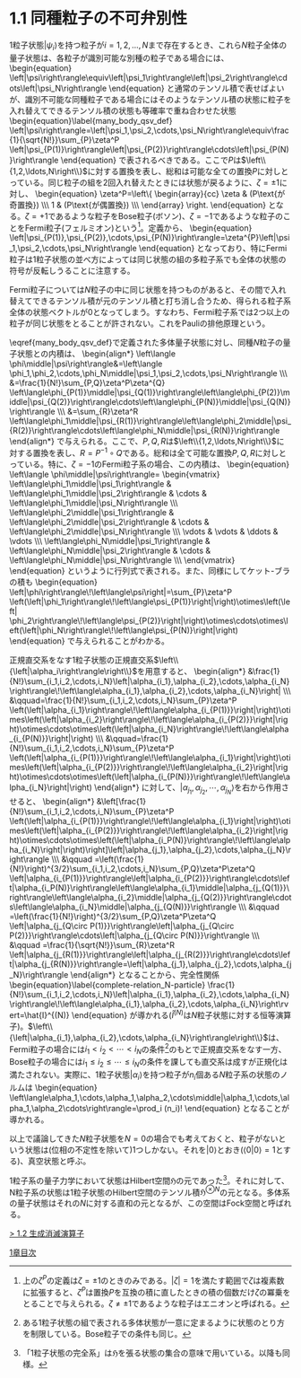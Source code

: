# 1.1 同種粒子の不可弁別性
1粒子状態$\left|\psi_i\right\rangle$を持つ粒子が$i=1,2,\ldots,N$まで存在するとき、これら$N$粒子全体の量子状態は、各粒子が識別可能な別種の粒子である場合には、
    \begin{equation}
        \left|\psi\right\rangle\equiv\left|\psi_1\right\rangle\left|\psi_2\right\rangle\cdots\left|\psi_N\right\rangle
    \end{equation}
と通常のテンソル積で表せばよいが、識別不可能な同種粒子である場合にはそのようなテンソル積の状態に粒子を入れ替えてできるテンソル積の状態も等確率で重ね合わせた状態
    \begin{equation}\label{many_body_qsv_def}
        \left|\psi\right\rangle=\left|\psi_1,\psi_2,\cdots,\psi_N\right\rangle\equiv\frac{1}{\sqrt{N!}}\sum_{P}\zeta^P \left|\psi_{P(1)}\right\rangle\left|\psi_{P(2)}\right\rangle\cdots\left|\psi_{P(N)}\right\rangle
    \end{equation}
で表されるべきである。ここで$P$は$\left\\{1,2,\ldots,N\right\\}$に対する置換を表し、総和は可能な全ての置換$P$に対しとっている。同じ粒子の組を2回入れ替えたときには状態が戻るように、$\zeta=\pm 1$に対し、
    \begin{equation}
        \zeta^P=\left\\{
            \begin{array}{cc}
                \zeta & (P\text{が奇置換}) \\\\\\
                1 & (P\text{が偶置換}) \\\\\\
            \end{array}
        \right.
    \end{equation}
となる。$\zeta=+1$であるような粒子をBose粒子(ボソン)、$\zeta=-1$であるような粒子のことをFermi粒子(フェルミオン)という[^1]。定義から、
    \begin{equation}
        \left|\psi_{P(1)},\psi_{P(2)},\cdots,\psi_{P(N)}\right\rangle=\zeta^{P}\left|\psi_1,\psi_2,\cdots,\psi_N\right\rangle
    \end{equation}
となっており、特にFermi粒子は1粒子状態の並べ方によっては同じ状態の組の多粒子系でも全体の状態の符号が反転しうることに注意する。

Fermi粒子については$N$粒子の中に同じ状態を持つものがあると、その間で入れ替えてできるテンソル積が元のテンソル積と打ち消し合うため、得られる粒子系全体の状態ベクトルが0となってしまう。すなわち、Fermi粒子系では2つ以上の粒子が同じ状態をとることが許されない。これをPauliの排他原理という。

\eqref{many_body_qsv_def}で定義された多体量子状態に対し、同種$N$粒子の量子状態との内積は、
    \begin{align\*}
        \left\langle \phi\middle|\psi\right\rangle&=\left\langle \phi_1,\phi_2,\cdots,\phi_N\middle|\psi_1,\psi_2,\cdots,\psi_N\right\rangle \\\\\\
        &=\frac{1}{N!}\sum_{P,Q}\zeta^P\zeta^{Q} \left\langle\phi_{P(1)}\middle|\psi_{Q(1)}\right\rangle\left\langle\phi_{P(2)}\middle|\psi_{Q(2)}\right\rangle\cdots\left\langle\phi_{P(N)}\middle|\psi_{Q(N)}\right\rangle \\\\\\
        &=\sum_{R}\zeta^R \left\langle\phi_1\middle|\psi_{R(1)}\right\rangle\left\langle\phi_2\middle|\psi_{R(2)}\right\rangle\cdots\left\langle\phi_N\middle|\psi_{R(N)}\right\rangle
    \end{align\*}
で与えられる。ここで、$P,Q,R$は$\left\\{1,2,\ldots,N\right\\}$に対する置換を表し、$R=P^{-1}\circ Q$である。総和は全て可能な置換$P,Q,R$に対しとっている。特に、$\zeta=-1$のFermi粒子系の場合、この内積は、
    \begin{equation}
        \left\langle \phi\middle|\psi\right\rangle=
            \begin{vmatrix}
                \left\langle\phi_1\middle|\psi_1\right\rangle & \left\langle\phi_1\middle|\psi_2\right\rangle & \cdots & \left\langle\phi_1\middle|\psi_N\right\rangle \\\\\\
                \left\langle\phi_2\middle|\psi_1\right\rangle & \left\langle\phi_2\middle|\psi_2\right\rangle & \cdots & \left\langle\phi_2\middle|\psi_N\right\rangle \\\\\\
                \vdots & \vdots & \ddots & \vdots \\\\\\
                \left\langle\phi_N\middle|\psi_1\right\rangle & \left\langle\phi_N\middle|\psi_2\right\rangle & \cdots & \left\langle\phi_N\middle|\psi_N\right\rangle \\\\\\
            \end{vmatrix}
    \end{equation}
というように行列式で表される。また、同様にしてケット-ブラの積も
    \begin{equation}
        \left|\phi\right\rangle\\!\left\langle\psi\right|=\sum_{P}\zeta^P \left(\left|\phi_1\right\rangle\\!\left\langle\psi_{P(1)}\right|\right)\otimes\left(\left|  \phi_2\right\rangle\\!\left\langle\psi_{P(2)}\right|\right)\otimes\cdots\otimes\left(\left|\phi_N\right\rangle\\!\left\langle\psi_{P(N)}\right|\right)
    \end{equation}
で与えられることがわかる。

正規直交系をなす1粒子状態の正規直交系$\left\\{\left|\alpha_i\right\rangle\right\\}$を用意すると、
    \begin{align\*}
        &\frac{1}{N!}\sum_{i_1,i_2,\cdots,i_N}\left|\alpha_{i_1},\alpha_{i_2},\cdots,\alpha_{i_N}\right\rangle\\!\left\langle\alpha_{i_1},\alpha_{i_2},\cdots,\alpha_{i_N}\right| \\\\\\
        &\qquad=\frac{1}{N!}\sum_{i_1,i_2,\cdots,i_N}\sum_{P}\zeta^P \left(\left|\alpha_{i_1}\right\rangle\\!\left\langle\alpha_{i_{P(1)}}\right|\right)\otimes\left(\left|\alpha_{i_2}\right\rangle\\!\left\langle\alpha_{i_{P(2)}}\right|\right)\otimes\cdots\otimes\left(\left|\alpha_{i_N}\right\rangle\\!\left\langle\alpha_{i_{P(N)}}\right|\right) \\\\\\
        &\qquad=\frac{1}{N!}\sum_{i_1,i_2,\cdots,i_N}\sum_{P}\zeta^P \left(\left|\alpha_{i_{P(1)}}\right\rangle\\!\left\langle\alpha_{i_1}\right|\right)\otimes\left(\left|\alpha_{i_{P(2)}}\right\rangle\\!\left\langle\alpha_{i_2}\right|\right)\otimes\cdots\otimes\left(\left|\alpha_{i_{P(N)}}\right\rangle\\!\left\langle\alpha_{i_N}\right|\right)
    \end{align\*}
に対して、$\left|\alpha_{j_1},\alpha_{j_2},\cdots,\alpha_{j_N}\right\rangle$を右から作用させると、
    \begin{align\*}
        &\left[\frac{1}{N!}\sum_{i_1,i_2,\cdots,i_N}\sum_{P}\zeta^P \left(\left|\alpha_{i_{P(1)}}\right\rangle\\!\left\langle\alpha_{i_1}\right|\right)\otimes\left(\left|\alpha_{i_{P(2)}}\right\rangle\\!\left\langle\alpha_{i_2}\right|\right)\otimes\cdots\otimes\left(\left|\alpha_{i_P(N)}\right\rangle\\!\left\langle\alpha_{i_N}\right|\right)\right]\left|\alpha_{j_1},\alpha_{j_2},\cdots,\alpha_{j_N}\right\rangle \\\\\\
        &\qquad =\left(\frac{1}{N!}\right)^{3/2}\sum_{i_1,i_2,\cdots,i_N}\sum_{P,Q}\zeta^P\zeta^Q \left|\alpha_{i_{P(1)}}\right\rangle\left|\alpha_{i_{P(2)}}\right\rangle\cdots\left|\alpha_{i_P(N)}\right\rangle\left\langle\alpha_{i_1}\middle|\alpha_{j_{Q(1)}}\right\rangle\left\langle\alpha_{i_2}\middle|\alpha_{j_{Q(2)}}\right\rangle\cdots\left\langle\alpha_{i_N}\middle|\alpha_{j_{Q(N)}}\right\rangle \\\\\\
        &\qquad =\left(\frac{1}{N!}\right)^{3/2}\sum_{P,Q}\zeta^P\zeta^Q \left|\alpha_{j_{Q\circ P(1)}}\right\rangle\left|\alpha_{j_{Q\circ P(2)}}\right\rangle\cdots\left|\alpha_{j_{Q\circ P(N)}}\right\rangle \\\\\\
        &\qquad =\frac{1}{\sqrt{N!}}\sum_{R}\zeta^R \left|\alpha_{j_{R(1)}}\right\rangle\left|\alpha_{j_{R(2)}}\right\rangle\cdots\left|\alpha_{j_{R(N)}}\right\rangle=\left|\alpha_{j_1},\alpha_{j_2},\cdots,\alpha_{j_N}\right\rangle
    \end{align\*}
となることから、完全性関係
    \begin{equation}\label{complete-relation_N-particle}
        \frac{1}{N!}\sum_{i_1,i_2,\cdots,i_N}\left|\alpha_{i_1},\alpha_{i_2},\cdots,\alpha_{i_N}\right\rangle\\!\left\langle\alpha_{i_1},\alpha_{i_2},\cdots,\alpha_{i_N}\right\rvert=\hat{I}^{(N)}
    \end{equation}
が導かれる($\hat{I}^{(N)}$は$N$粒子状態に対する恒等演算子)。$\left\\{\left|\alpha_{i_1},\alpha_{i_2},\cdots,\alpha_{i_N}\right\rangle\right\\}$は、Fermi粒子の場合には$i_1<i_2<\cdots <i_N$の条件[^2]のもとで正規直交系をなす一方、Bose粒子の場合には$i_1\leq i_2\leq \cdots \leq i_N$の条件を課しても直交系は成すが正規化は満たされない。実際に、1粒子状態$\left|\alpha_i\right\rangle$を持つ粒子が$n_i$個ある$N$粒子系の状態のノルムは
    \begin{equation}
        \left\langle\alpha_1,\cdots,\alpha_1,\alpha_2,\cdots\middle|\alpha_1,\cdots,\alpha_1,\alpha_2\cdots\right\rangle=\prod_i (n_i)!
    \end{equation}
となることが導かれる。

以上で議論してきた$N$粒子状態を$N=0$の場合でも考えておくと、粒子がないという状態は(位相の不定性を除いて)1つしかない。それを$\left\lvert0\right\rangle$とおき($\left\langle 0\middle\vert 0\right\rangle=1$とする)、真空状態と呼ぶ。

1粒子系の量子力学において状態はHilbert空間$\mathfrak{H}$の元であった[^3]。それに対して、N粒子系の状態は1粒子状態のHilbert空間のテンソル積$\mathfrak{H}^{\otimes N}$の元となる。多体系の量子状態はそれの$N$に対する直和の元となるが、この空間はFock空間と呼ばれる。

[^1]: 上の$\zeta^P$の定義は$\zeta=\pm 1$のときのみである。$\left\lvert\zeta\right\rvert=1$を満たす範囲で$\zeta$は複素数に拡張すると、$\zeta^P$は置換$P$を互換の積に直したときの積の個数だけ$\zeta$の冪乗をとることで与えられる。$\zeta\neq\pm 1$であるような粒子はエニオンと呼ばれる。

[^2]: ある1粒子状態の組で表される多体状態が一意に定まるように状態のとり方を制限している。Bose粒子での条件も同じ。

[^3]: 「1粒子状態の完全系」は$\mathfrak{H}$を張る状態の集合の意味で用いている。以降も同様。

[\> 1.2 生成消滅演算子](https://pr440.github.io/manybody-qm/Sec1-2)

[1章目次](https://pr440.github.io/manybody-qm/Chap1)
